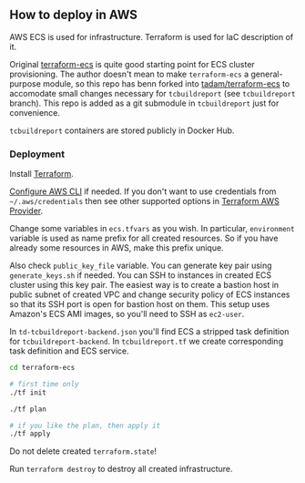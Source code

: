 ## How to deploy in AWS

AWS ECS is used for infrastructure. Terraform is used for IaC description of it.

Original [terraform-ecs](https://github.com/arminc/terraform-ecs) is quite good starting point for ECS cluster provisioning. The author doesn't mean to make `terraform-ecs` a general-purpose module, so this repo has benn forked into [tadam/terraform-ecs](https://github.com/tadam/terraform-ecs/tree/tcbuildreport) to accomodate small changes necessary for `tcbuildreport` (see `tcbuildreport` branch). This repo is added as a git submodule in `tcbuildreport` just for convenience.

`tcbuildreport` containers are stored publicly in Docker Hub.

### Deployment

Install [Terraform](https://www.terraform.io/).

[Configure AWS CLI](https://docs.aws.amazon.com/cli/latest/userguide/cli-chap-getting-started.html) if needed. If you don't want to use credentials from `~/.aws/credentials` then see other supported options in [Terraform AWS Provider](https://www.terraform.io/docs/providers/aws/).

Change some variables in `ecs.tfvars` as you wish. In particular, `environment` variable is used as name prefix for all created resources. So if you have already some resources in AWS, make this prefix unique.

Also check `public_key_file` variable. You can generate key pair using `generate_keys.sh` if needed. You can SSH to instances in created ECS cluster using this key pair. The easiest way is to create a bastion host in public subnet of created VPC and change security policy of ECS instances so that its SSH port is open for bastion host on them. This setup uses Amazon's ECS AMI images, so you'll need to SSH as `ec2-user`.

In `td-tcbuildreport-backend.json` you'll find ECS a stripped task definition for `tcbuildreport-backend`. In `tcbuildreport.tf` we create corresponding task definition and ECS service.


```sh
cd terraform-ecs

# first time only
./tf init

./tf plan

# if you like the plan, then apply it
./tf apply
```

Do not delete created `terraform.state`!

Run `terraform destroy` to destroy all created infrastructure.